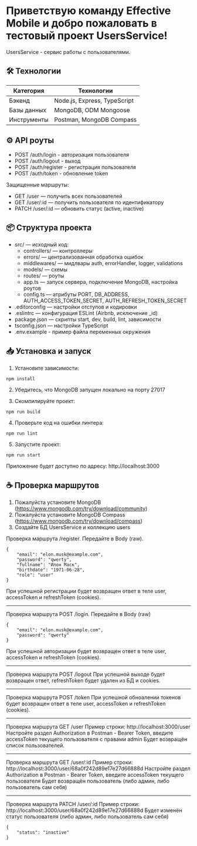 # Приветствую команду Effective Mobile и добро пожаловать в тестовый проект UsersService!

UsersService - сервис работы с пользователями.

## 🛠️ Технологии

| Категория      | Технологии                           |
|----------------|--------------------------------------|
| Бэкенд         | Node.js, Express, TypeScript         |
| Базы данных    | MongoDB, ODM Mongoose                |
| Инструменты    | Postman, MongoDB Compass             |


## ⚙️ API роуты

- POST /auth/login - авторизация пользователя
- POST /auth/logout - выход
- POST /auth/register - регистрация пользователя
- POST /auth/token - обновление token

Защищенные маршруты:
- GET /user — получить всех пользователей
- GET /user/:id — получить пользователя по идентификатору
- PATCH /user/:id — обновить статус (active, inactive)

## 📦 Структура проекта
- src/ — исходный код:  
  - controllers/ — контроллеры
  - errors/ — централизованная обработка ошибок
  - middlewares/ — мидлвары auth, errorHandler, logger, validations
  - models/ — схемы
  - routes/ — роуты
  - app.ts — запуск сервера, подключение MongoDB, настройка роутов
  - config.ts — атрибуты PORT, DB_ADDRESS, AUTH_ACCESS_TOKEN_SECRET, AUTH_REFRESH_TOKEN_SECRET
- .editorconfig — настройки отступов и кодировки
- .eslintrc — конфигурация ESLint (Airbnb, исключение _id)
- package.json — скрипты start, dev, build, lint, зависимости
- tsconfig.json — настройки TypeScript
- .env.example - пример файла переменных окружения

## 📥 Установка и запуск

1. Установите зависимости:
```
npm install
```

2. Убедитесь, что MongoDB запущен локально на порту 27017

3. Скомпилируйте проект:
```
npm run build
```

4. Проверьте код на ошибки линтера:
```
npm run lint
```

5. Запустите проект:
```
npm run start
```

Приложение будет доступно по адресу: http://localhost:3000


## ☕ Проверка маршрутов

1. Пожалуйста установите MongoDB (https://www.mongodb.com/try/download/community)
2. Пожалуйста установите MongoDB Compass (https://www.mongodb.com/try/download/compass)
3. Создайте БД UsersService и коллекцию users

Проверка маршрута /register. Передайте в Body (raw).
```
{
    "email": "elon.musk@example.com", 
    "password": "qwerty",
    "fullname": "Илон Маск",
    "birthdate": "1971-06-28",
    "role": "user"
}
```
При успешной регистрации будет возвращен ответ в теле user, accessToken и refreshToken (cookies).

---

Проверка маршрута POST /login. Передайте в Body (raw)
```
{
    "email": "elon.musk@example.com",
    "password": "qwerty"
}
```
При успешной авторизации будет возвращен ответ в теле user, accessToken и refreshToken (cookies).

---

Проверка маршрута POST /logout
При успешной выходе будет возвращен ответ, refreshToken будет удален из БД и cookies.

---

Проверка маршрута POST /token
При успешной обноалении токенов будет возвращен ответ в теле user, accessToken и refreshToken (cookies).

---

Проверка маршрута GET /user
Пример строки: http://localhost:3000/user
Настройте раздел Authorization в Postman - Bearer Token, введите accessToken текущего пользователя с правами admin
Будет возвращён список пользователей.

---

Проверка маршрута GET /user/:id
Пример строки: http://localhost:3000/user/68a0f242d89e17e27d66888d
Настройте раздел Authorization в Postman - Bearer Token, введите accessToken текущего пользователя
Будет возвращён пользователь (либо админ, либо пользователь сам себя)

---

Проверка маршрута PATCH /user/:id
Пример строки: http://localhost:3000/user/68a0f242d89e17e27d66888d
Будет изменён статус пользователя (либо админ, либо пользователь сам себя)

```
{
    "status": "inactive"
}
```